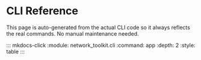 # CLI Reference

This page is auto-generated from the actual CLI code so it always reflects the real commands. No manual maintenance needed.

::: mkdocs-click
    :module: network_toolkit.cli
    :command: app
    :depth: 2
    :style: table
:::
